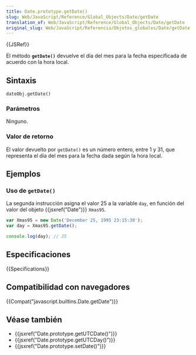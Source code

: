 ```yaml
---
title: Date.prototype.getDate()
slug: Web/JavaScript/Reference/Global_Objects/Date/getDate
translation_of: Web/JavaScript/Reference/Global_Objects/Date/getDate
original_slug: Web/JavaScript/Referencia/Objetos_globales/Date/getDate
---
```


{{JSRef}}

El método **`getDate()`** devuelve el día del mes para la fecha especificada de acuerdo con la hora local.

## Sintaxis

```
dateObj.getDate()
```

### Parámetros

Ninguno.

### Valor de retorno

El valor devuelto por `getDate()` es un número entero, entre 1 y 31, que representa el día del mes para la fecha dada según la hora local.

## Ejemplos

### Uso de `getDate()`

La segunda instrucción asigna el valor 25 a la variable `day`, en función del valor del objeto {{jsxref("Date")}} `Xmas95`.

```js
var Xmas95 = new Date('December 25, 1995 23:15:30');
var day = Xmas95.getDate();

console.log(day); // 25
```

## Especificaciones

{{Specifications}}

## Compatibilidad con navegadores

{{Compat("javascript.builtins.Date.getDate")}}

## Véase también

- {{jsxref("Date.prototype.getUTCDate()")}}
- {{jsxref("Date.prototype.getUTCDay()")}}
- {{jsxref("Date.prototype.setDate()")}}

